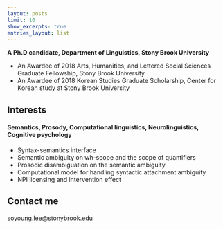 ```yaml
---
layout: posts
limit: 10
show_excerpts: true
entries_layout: list
---
```




**A Ph.D candidate, Department of Linguistics, Stony Brook University** <br />
* An Awardee of 2018 Arts, Humanities, and Lettered Social Sciences Graduate Fellowship, Stony Brook University 
* An Awardee of 2018 Korean Studies Graduate Scholarship, Center for Korean study at Stony Brook University 


## Interests

#### Semantics, Prosody, Computational linguistics, Neurolinguistics, Cognitive psychology
* Syntax-semantics interface
* Semantic ambiguity on wh-scope and the scope of quantifiers
* Prosodic disambiguation on the semantic ambiguity
* Computational model for handling syntactic attachment ambiguity
* NPI licensing and intervention effect


## Contact me

[soyoung.lee@stonybrook.edu](mailto:soyoung.lee@stonybrook.edu)

